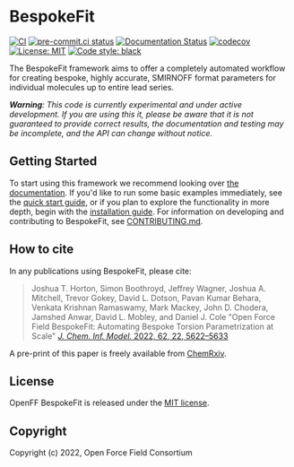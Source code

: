 BespokeFit
==============================
[//]: # (Badges)
[![CI](https://github.com/openforcefield/openff-bespokefit/actions/workflows/CI.yaml/badge.svg)](https://github.com/openforcefield/openff-bespokefit/actions/workflows/CI.yaml)
[![pre-commit.ci status](https://results.pre-commit.ci/badge/github/openforcefield/openff-bespokefit/main.svg)](https://results.pre-commit.ci/latest/github/openforcefield/openff-bespokefit/main)
[![Documentation Status](https://readthedocs.org/projects/openff-bespokefit/badge/?version=stable)](https://docs.openforcefield.org/projects/bespokefit/en/stable/?badge=stable)
[![codecov](https://codecov.io/gh/openforcefield/openff-bespokefit/branch/main/graph/badge.svg)](https://codecov.io/gh/openforcefield/openff-bespokefit/branch/main)
[![License: MIT](https://img.shields.io/badge/License-MIT-yellow.svg)](https://opensource.org/licenses/MIT)
[![Code style: black](https://img.shields.io/badge/code%20style-black-000000.svg)](https://github.com/psf/black)

The BespokeFit framework aims to offer a completely automated workflow for creating bespoke, highly accurate, SMIRNOFF format parameters for individual molecules up to entire lead series.

***Warning**: This code is currently experimental and under active development. If you are using this it, please be aware that it is not guaranteed to provide correct results, the documentation and testing may be incomplete, and the API can change without notice.*

## Getting Started

To start using this framework we recommend looking over [the documentation](https://docs.openforcefield.org/bespokefit/en/stable/index.html). If you'd like to run some basic examples immediately, see the [quick start guide](https://docs.openforcefield.org/bespokefit/en/stable/getting-started/quick-start.html), or if you plan to explore the functionality in more depth, begin with the [installation guide](https://docs.openforcefield.org/bespokefit/en/stable/getting-started/installation.html). For information on developing and contributing to BespokeFit, see [CONTRIBUTING.md](CONTRIBUTING.md).

## How to cite

In any publications using BespokeFit, please cite:

> Joshua T. Horton, Simon Boothroyd, Jeffrey Wagner, Joshua A. Mitchell, Trevor Gokey, David L. Dotson, Pavan Kumar Behara, Venkata Krishnan Ramaswamy, Mark Mackey, John D. Chodera, Jamshed Anwar, David L. Mobley, and Daniel J. Cole "Open Force Field BespokeFit: Automating Bespoke Torsion Parametrization at Scale" [*J. Chem. Inf. Model.* 2022, 62, 22, 5622–5633](https://doi.org/10.1021/acs.jcim.2c01153)
 
A pre-print of this paper is freely available from [ChemRxiv](https://doi.org/10.26434/chemrxiv-2022-6h628).

## License

OpenFF BespokeFit is released under the [MIT license](LICENSE). 

## Copyright

Copyright (c) 2022, Open Force Field Consortium

